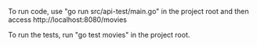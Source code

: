 To run code, use "go run src/api-test/main.go" in the project root and then access http://localhost:8080/movies

To run the tests, run "go test movies" in the project root.